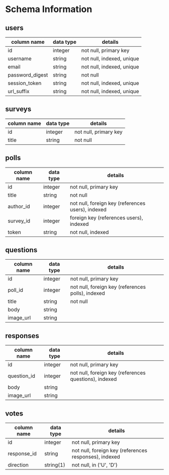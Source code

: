 # Schema Information

## users
column name     | data type | details
----------------|-----------|-----------------------
id              | integer   | not null, primary key
username        | string    | not null, indexed, unique
email           | string    | not null, indexed, unique
password_digest | string    | not null
session_token   | string    | not null, indexed, unique
url_suffix      | string    | not null, indexed, unique

## surveys
column name | data type | details
------------|-----------|-----------------------
id          | integer   | not null, primary key
title       | string    | not null

## polls
column name | data type | details
------------|-----------|-----------------------
id          | integer   | not null, primary key
title       | string    | not null
author_id   | integer   | not null, foreign key (references users), indexed
survey_id   | integer   | foreign key (references users), indexed
token       | string    | not null, indexed

## questions
column name | data type | details
------------|-----------|-----------------------
id          | integer   | not null, primary key
poll_id     | integer   | not null, foreign key (references polls), indexed
title       | string    | not null
body        | string    |
image_url   | string    |

## responses
column name | data type | details
------------|-----------|-----------------------
id          | integer   | not null, primary key
question_id | integer   | not null, foreign key (references questions), indexed
body        | string    |
image_url   | string    |

## votes
column name | data type | details
------------|-----------|-----------------------
id          | integer   | not null, primary key
response_id | string    | not null, foreign key (references responses), indexed
direction   | string(1) | not null, in ('U', 'D')
